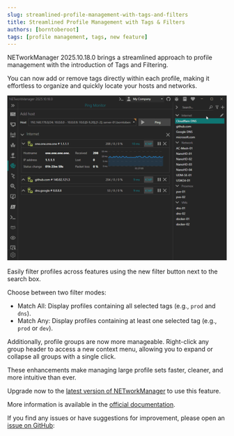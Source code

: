 ```yaml
---
slug: streamlined-profile-management-with-tags-and-filters
title: Streamlined Profile Management with Tags & Filters
authors: [borntoberoot]
tags: [profile management, tags, new feature]
---
```


NETworkManager 2025.10.18.0 brings a streamlined approach to profile management with the introduction of Tags and Filtering.

You can now add or remove tags directly within each profile, making it effortless to organize and quickly locate your hosts and networks.

<!-- truncate -->

![Profile Tags & Filters](./profile-tags-and-filters.gif)

Easily filter profiles across features using the new filter button next to the search box.

Choose between two filter modes:

- Match All: Display profiles containing all selected tags (e.g., `prod` and `dns`).
- Match Any: Display profiles containing at least one selected tag (e.g., `prod` or `dev`).

Additionally, profile groups are now more manageable. Right-click any group header to access a new context menu, allowing you to expand or collapse all groups with a single click.

These enhancements make managing large profile sets faster, cleaner, and more intuitive than ever.

Upgrade now to the [latest version of NETworkManager](https://borntoberoot.net/NETworkManager/download) to use this feature.

More information is available in the [official documentation](https://borntoberoot.net/NETworkManager/docs/groups-and-profiles).

If you find any issues or have suggestions for improvement, please open an [issue on GitHub](https://github.com/BornToBeRoot/NETworkManager/issues):
